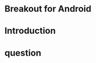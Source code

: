 Breakout for Android
==========================
# Introduction
# question
>
>
>
>
>
>>
>>
>>
>>
>>
>>
>>

